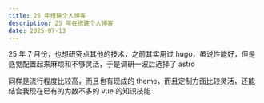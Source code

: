 ```yaml
---
title: 25 年搭建个人博客
description: 25 年在搭建个人博客
date: 2025-07-13
---
```


25 年 7 月份，也想研究点其他的技术，之前其实用过 hugo，虽说性能好，但是感觉配置起来麻烦和不够灵活，于是调研一波后选择了 astro

同样是流行程度比较高，而且也有现成的 theme，而且定制方面比较灵活，还能结合我现在已有的为数不多的 vue 的知识技能
